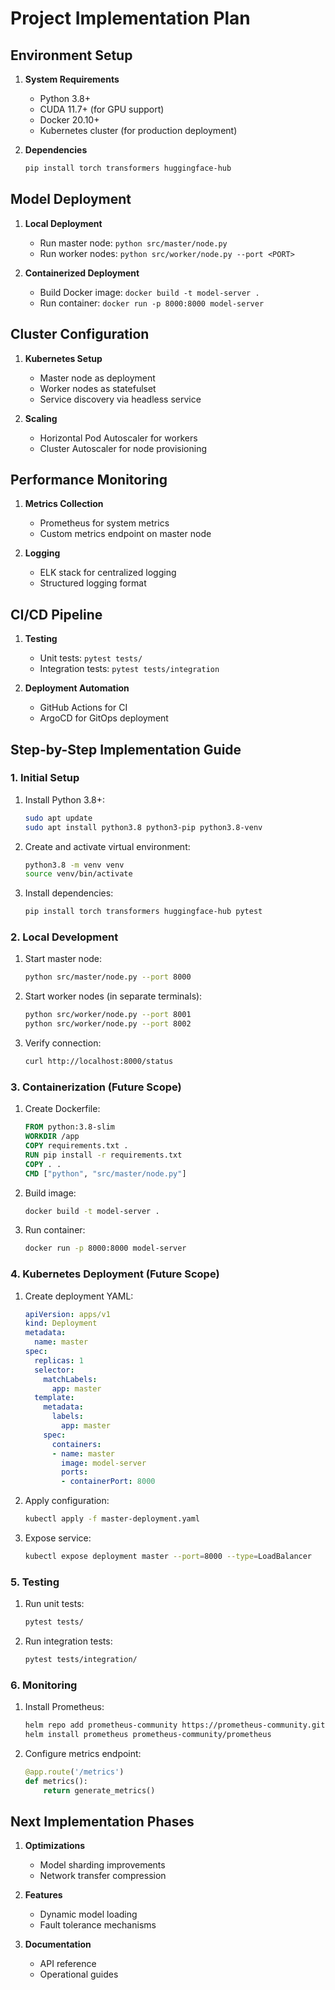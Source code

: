 # Project Implementation Plan

## Environment Setup
1. **System Requirements**
   - Python 3.8+
   - CUDA 11.7+ (for GPU support)
   - Docker 20.10+
   - Kubernetes cluster (for production deployment)

2. **Dependencies**
   ```bash
   pip install torch transformers huggingface-hub
   ```

## Model Deployment
1. **Local Deployment**
   - Run master node: `python src/master/node.py`
   - Run worker nodes: `python src/worker/node.py --port <PORT>`

2. **Containerized Deployment**
   - Build Docker image: `docker build -t model-server .`
   - Run container: `docker run -p 8000:8000 model-server`

## Cluster Configuration
1. **Kubernetes Setup**
   - Master node as deployment
   - Worker nodes as statefulset
   - Service discovery via headless service

2. **Scaling**
   - Horizontal Pod Autoscaler for workers
   - Cluster Autoscaler for node provisioning

## Performance Monitoring
1. **Metrics Collection**
   - Prometheus for system metrics
   - Custom metrics endpoint on master node

2. **Logging**
   - ELK stack for centralized logging
   - Structured logging format

## CI/CD Pipeline
1. **Testing**
   - Unit tests: `pytest tests/`
   - Integration tests: `pytest tests/integration`

2. **Deployment Automation**
   - GitHub Actions for CI
   - ArgoCD for GitOps deployment

## Step-by-Step Implementation Guide

### 1. Initial Setup
1. Install Python 3.8+:
   ```bash
   sudo apt update
   sudo apt install python3.8 python3-pip python3.8-venv
   ```
2. Create and activate virtual environment:
   ```bash
   python3.8 -m venv venv
   source venv/bin/activate
   ```
3. Install dependencies:
   ```bash
   pip install torch transformers huggingface-hub pytest
   ```

### 2. Local Development
1. Start master node:
   ```bash
   python src/master/node.py --port 8000
   ```
2. Start worker nodes (in separate terminals):
   ```bash
   python src/worker/node.py --port 8001
   python src/worker/node.py --port 8002
   ```
3. Verify connection:
   ```bash
   curl http://localhost:8000/status
   ```

### 3. Containerization (Future Scope)
1. Create Dockerfile:
   ```dockerfile
   FROM python:3.8-slim
   WORKDIR /app
   COPY requirements.txt .
   RUN pip install -r requirements.txt
   COPY . .
   CMD ["python", "src/master/node.py"]
   ```
2. Build image:
   ```bash
   docker build -t model-server .
   ```
3. Run container:
   ```bash
   docker run -p 8000:8000 model-server
   ```

### 4. Kubernetes Deployment (Future Scope)
1. Create deployment YAML:
   ```yaml
   apiVersion: apps/v1
   kind: Deployment
   metadata:
     name: master
   spec:
     replicas: 1
     selector:
       matchLabels:
         app: master
     template:
       metadata:
         labels:
           app: master
       spec:
         containers:
         - name: master
           image: model-server
           ports:
           - containerPort: 8000
   ```
2. Apply configuration:
   ```bash
   kubectl apply -f master-deployment.yaml
   ```
3. Expose service:
   ```bash
   kubectl expose deployment master --port=8000 --type=LoadBalancer
   ```

### 5. Testing
1. Run unit tests:
   ```bash
   pytest tests/
   ```
2. Run integration tests:
   ```bash
   pytest tests/integration/
   ```

### 6. Monitoring
1. Install Prometheus:
   ```bash
   helm repo add prometheus-community https://prometheus-community.github.io/helm-charts
   helm install prometheus prometheus-community/prometheus
   ```
2. Configure metrics endpoint:
   ```python
   @app.route('/metrics')
   def metrics():
       return generate_metrics()
   ```

## Next Implementation Phases
1. **Optimizations**
   - Model sharding improvements
   - Network transfer compression

2. **Features**
   - Dynamic model loading
   - Fault tolerance mechanisms

3. **Documentation**
   - API reference
   - Operational guides